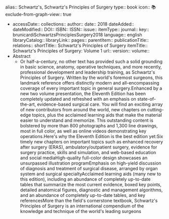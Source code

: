 alias:: Schwartz's, Schwartz's Principles of Surgery
type:: book
icon:: 📚
exclude-from-graph-view:: true

- accessDate:: 
  collections:: 
  author:: 
  date:: 2018
  dateAdded:: 
  dateModified:: 
  DOI:: 
  ISBN:: 
  ISSN:: 
  issue:: 
  itemType:: 
  journal:: 
  key:: brunicardiSchwartzsPrinciplesSurgery2018
  language:: english
  libraryCatalog:: 
  libraryLink:: 
  pages:: 
  parentItem:: 
  publicationTitle:: 
  relations:: 
  shortTitle:: Schwartz's Principles of Surgery
  itemTitle:: Schwartz's Principles of Surgery: Volume 1
  url:: 
  version:: 
  volume::
- Abstract
	- Or half-a-century, no other text has provided such a solid grounding in basic science, anatomy, operative techniques, and more recently, professional development and leadership training, as Schwartz's Principles of Surgery. Written by the world's foremost surgeons, this landmark reference offers distinctly modern and all-encompassing coverage of every important topic in general surgery.Enhanced by a new two volume presentation, the Eleventh Edition has been completely updated and refreshed with an emphasis on state-of-the-art, evidence-based surgical care. You will find an exciting array of new contributors from around the world, new chapters on cutting-edge topics, plus the acclaimed learning aids that make the material easier to understand and memorize. This outstanding content is bolstered by more than 800 photographs and 1,300 line drawings, most in full color, as well as online videos demonstrating key operations.Here's why the Eleventh Edition is the best edition yet:Six timely new chapters on important topics such as enhanced recovery after surgery (ERAS), ambulatory/outpatient surgery, evidence for surgery practice, skills and simulation, and web-based education and social mediaHigh-quality full-color design showcases an unsurpassed illustration programEmphasis on high-yield discussion of diagnosis and treatment of surgical disease, arranged by organ system and surgical specialtyAcclaimed learning aids (many new to this edition), including an abundance of completely up-to-date tables that summarize the most current evidence, boxed key points, detailed anatomical figures, diagnostic and management algorithms, and an abundance of completely up-to-date tables, and key referencesMore than the field's cornerstone textbook, Schwartz's Principles of Surgery is an international compendium of the knowledge and technique of the world's leading surgeons